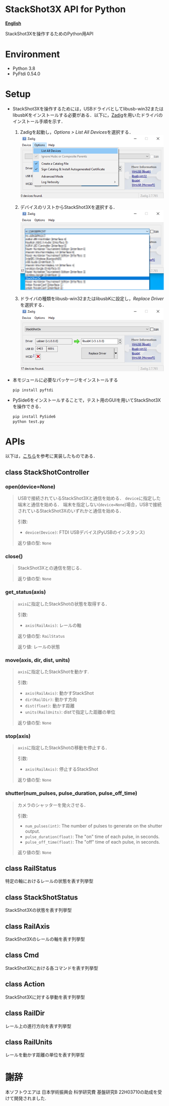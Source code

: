 # StackShot3X API for Python
[**English**](./README.md)

StackShot3Xを操作するためのPython用API


# Environment
+ Python 3.8
+ PyFtdi 0.54.0


# Setup
+ StackShot3Xを操作するためには，USBドライバとしてlibusb-win32またはlibusbKをインストールする必要がある．以下に，[Zadig](https://zadig.akeo.ie/)を用いたドライバのインストール手順を示す．
	1. Zadigを起動し，*Options > List All Devices*を選択する．
	![](/images/step1.png)

	1. デバイスのリストからStackShot3Xを選択する．
	![](/images/step2.png)

	1. ドライバの種類をlibusb-win32またはlibusbKに設定し，*Replace Driver*を選択する．
	![](/images/step3.png)

+ 本モジュールに必要なパッケージをインストールする
	```
	pip install pyftdi
	```

+ PySide6をインストールすることで，テスト用のGUIを用いてStackShot3Xを操作できる．
	```
	pip install PySide6
	python test.py
	```


# APIs
以下は，[こちら](https://www.cognisys-inc.com/downloads/stackshot/StackShotCommands_1_2.pdf)を参考に実装したものである．


## class StackShotController

### open(device=None)

> USBで接続されているStackShot3Xと通信を始める．
> `device`に指定した端末と通信を始める．
> 端末を指定しない(`device=None`)場合，USBで接続されているStackShot3Xのいずれかと通信を始める．
>
> 引数:
> - `device(Device)`: FTDI USBデバイス(PyUSBのインスタンス)
> 
> 返り値の型: `None`


### close()

> StackShot3Xとの通信を閉じる．  
>
> 返り値の型: `None`


### get_status(axis)

> `axis`に指定したStackShotの状態を取得する．
>
> 引数:
> - `axis(RailAxis)`: レールの軸
>
> 返り値の型: `RailStatus`
>
> 返り値: レールの状態

### move(axis, dir, dist, units)

> `axis`に指定したStackShotを動かす.
>
> 引数:
> - `axis(RailAxis)`: 動かすStackShot
> - `dir(RailDir)`: 動かす方向
> - `dist(float)`: 動かす距離
> - `units(RailUnits)`: distで指定した距離の単位
>
> 返り値の型: `None`


### stop(axis)

> `axis`に指定したStackShotの移動を停止する．
>
> 引数:
> - `axis(RailAxis)`: 停止するStackShot
>
> 返り値の型: `None`

### shutter(num_pulses, pulse_duration, pulse_off_time)

> カメラのシャッターを発火させる．  
>
> 引数:
> - `num_pulses(int)`: The number of pulses to generate on the shutter output.
> - `pulse_duration(float)`: The "on" time of each pulse, in seconds.
> - `pulse_off_time(float)`: The "off" time of each pulse, in seconds.
>
> 返り値の型: `None`


## class RailStatus

特定の軸におけるレールの状態を表す列挙型


## class StackShotStatus

StackShot3Xの状態を表す列挙型


## class RailAxis

StackShot3Xのレールの軸を表す列挙型


## class Cmd

StackShot3Xにおける各コマンドを表す列挙型


## class Action

StackShot3Xに対する挙動を表す列挙型


## class RailDir

レール上の進行方向を表す列挙型


## class RailUnits

レールを動かす距離の単位を表す列挙型


# 謝辞
本ソフトウエアは 日本学術振興会 科学研究費 基盤研究B 22H03710の助成を受けて開発されました.
